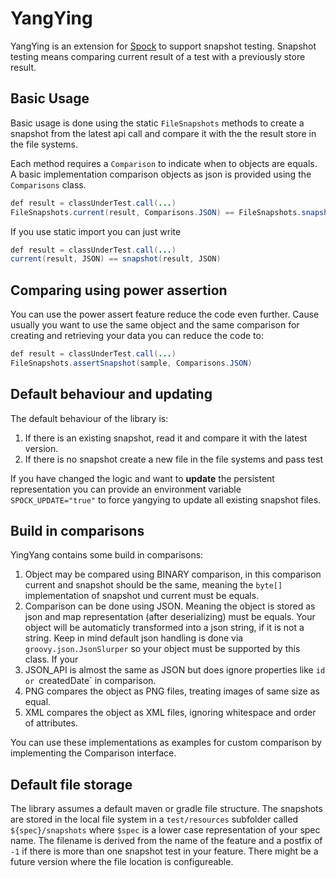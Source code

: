 # YangYing

YangYing is an extension for [Spock](https://www.spockframework.org) to support snapshot testing. Snapshot testing means comparing current result of a test with a previously store result.

## Basic Usage

Basic usage is done using the static `FileSnapshots` methods to create a snapshot from the latest api call and compare it with the the result store in the file systems.

Each method requires a `Comparison` to indicate when to objects are equals. A basic implementation comparison objects as json is provided using the `Comparisons` class.

``` java
def result = classUnderTest.call(...)
FileSnapshots.current(result, Comparisons.JSON) == FileSnapshots.snapshot(result, Comparisons.JSON)
```

If you use static import you can just write
``` java
def result = classUnderTest.call(...)
current(result, JSON) == snapshot(result, JSON)
```

## Comparing using power assertion

You can use the power assert feature reduce the code even further. Cause usually you want to use the same object and the same comparison for creating and retrieving your data you can reduce the code to:
``` java
def result = classUnderTest.call(...)
FileSnapshots.assertSnapshot(sample, Comparisons.JSON)
``` 

## Default behaviour and updating

The default behaviour of the library is:

1. If there is an existing snapshot, read it and compare it with the latest version.
2. If there is no snapshot create a new file in the file systems and pass test

If you have changed the logic and want to **update** the persistent representation you can provide an environment variable `SPOCK_UPDATE="true"` to force yangying to update all existing snapshot files.

## Build in comparisons

YingYang contains some build in comparisons:
1. Object may be compared using BINARY comparison, in this comparison current and snapshot should be the same, meaning the `byte[]` implementation of snapshot und current must be equals.
2. Comparison can be done using JSON. Meaning the object is stored as json and map representation (after deserializing) must be equals. Your object will be automaticly transformed into a json string, if it is not a string. Keep in mind default json handling is done via `groovy.json.JsonSlurper` so your object must be supported by this class. If your
3. JSON_API is almost the same as JSON but does ignore properties like `id or `createdDate` in comparison.
4. PNG compares the object as PNG files, treating images of same size as equal.
5. XML compares the object as XML files, ignoring whitespace and order of attributes. 

You can use these implementations as examples for custom comparison by implementing the Comparison interface.

## Default file storage

The library assumes a default maven or gradle file structure. The snapshots are stored in the local file system in a `test/resources` subfolder called `${spec}/snapshots` where `$spec` is a lower case representation of your spec name. The filename is derived from the name of the feature and a postfix of `-1` if there is more than one snapshot test in your feature. There might be a future version where the file location is configureable.
